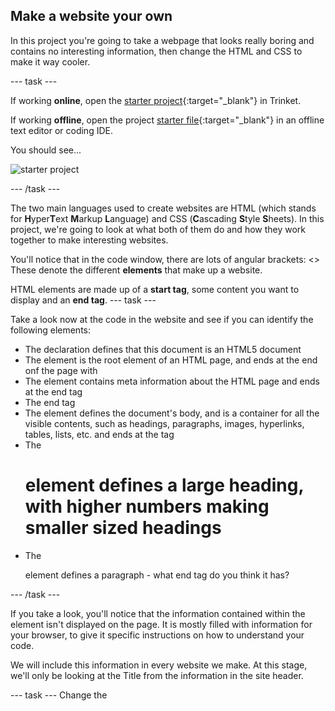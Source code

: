 ## Make a website your own

In this project you're going to take a webpage that looks really boring and contains no interesting information, then change the HTML and CSS to make it way cooler. 
 
--- task ---

If working **online**, open the [starter project](https://trinket.io/library/trinkets/609451ca1d){:target="_blank"} in Trinket.
 
If working **offline**, open the project [starter file](http://rpf.io/p/en/edit-the-web-get){:target="_blank"} in an offline text editor or coding IDE. 

You should see...
 
![starter project](images/starter_project.png)

--- /task ---

The two main languages used to create websites are HTML (which stands for **H**yper**T**ext **M**arkup **L**anguage) and CSS (**C**ascading **S**tyle **S**heets). In this project, we're going to look at what both of them do and how they work together to make interesting websites.

You'll notice that in the code window, there are lots of angular brackets: <> These denote the different **elements** that make up a website. 

HTML elements are made up of a **start tag**, some content you want to display and an **end tag**.
--- task ---

Take a look now at the code in the website and see if you can identify the following elements:

+ The <!DOCTYPE html> declaration defines that this document is an HTML5 document
+ The <html> element is the root element of an HTML page, and ends at the end onf the page with </html>
+ The <head> element contains meta information about the HTML page and ends at the </head> end tag
+ The <title> element specifies a title for the HTML page (which is shown in the browser's title bar or in the page's tab) and ends with the </title> end tag
+ The <body> element defines the document's body, and is a container for all the visible contents, such as headings, paragraphs, images, hyperlinks, tables, lists, etc. and ends at the </body> tag
+ The <h1> element defines a large heading, with higher numbers making smaller sized headings
+ The <p> element defines a paragraph - what end tag do you think it has?

--- /task ---

If you take a look, you'll notice that the information contained within the <head> element isn't displayed on the page. It is mostly filled with information for your browser, to give it specific instructions on how to understand your code. 

We will include this information in every website we make. At this stage, we'll only be looking at the Title from the information in the site header.

--- task ---
Change the <title> of your website by editing the text between the two tags.
--- /task ---


--- task ---

--- /task ---

--- task ---

--- /task ---

--- save ---